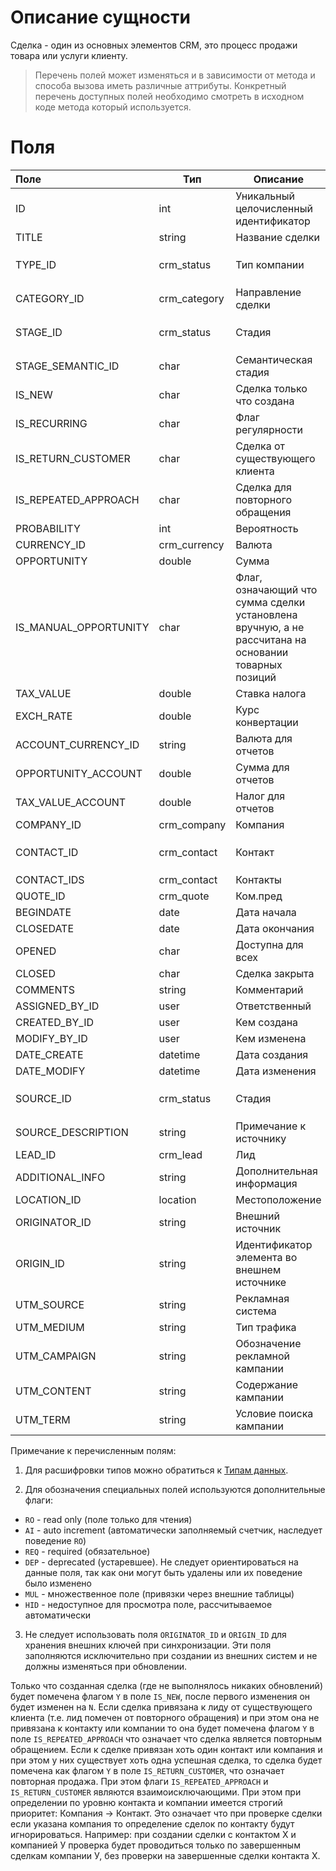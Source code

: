 # Описание сущности

Сделка - один из основных элементов CRM, это процесс продажи товара или услуги клиенту.

>Перечень полей может изменяться и в зависимости от метода и способа вызова иметь различные аттрибуты. Конкретный перечень доступных полей необходимо смотреть в исходном коде метода который используется.

# Поля

| Поле | Тип |     Описание                                    | Примечание |
| :--- | --- | ----------------------------------------------- | ---------- |
| ID   | int | Уникальный целочисленный идентификатор     | ``AI``, ``RO`` |
| TITLE | string | Название сделки |``REQ``|
| TYPE_ID | crm_status | Тип компании | Код справочника: `DEAL_TYPE` |
| CATEGORY_ID | crm_category | Направление сделки | |
| STAGE_ID | crm_status | Стадия | Код справочника: `DEAL_STAGE` |
| STAGE_SEMANTIC_ID | char | Семантическая стадия | ``RO`` |
| IS_NEW | char | Сделка только что создана | ``RO`` |
| IS_RECURRING | char | Флаг регулярности | Y/N |
| IS_RETURN_CUSTOMER | char | Сделка от существующего клиента | Y/N |
| IS_REPEATED_APPROACH | char | Сделка для повторного обращения | Y/N |
| PROBABILITY | int | Вероятность | |
| CURRENCY_ID | crm_currency | Валюта | |
| OPPORTUNITY | double | Сумма | |
| IS_MANUAL_OPPORTUNITY | char | Флаг, означающий что сумма сделки установлена вручную, а не рассчитана на основании товарных позиций | Y/N |
| TAX_VALUE | double | Ставка налога | |
| EXCH_RATE | double | Курс конвертации | ``RO`` |
| ACCOUNT_CURRENCY_ID | string | Валюта для отчетов | ``RO`` |
| OPPORTUNITY_ACCOUNT | double | Сумма для отчетов | ``RO`` |
| TAX_VALUE_ACCOUNT | double | Налог для отчетов | ``RO`` |
| COMPANY_ID | crm_company | Компания |  |
| CONTACT_ID | crm_contact | Контакт | ``DEP``, используйте `CONTACT_IDS` |
| CONTACT_IDS | crm_contact | Контакты | ``MUL`` |
| QUOTE_ID | crm_quote | Ком.пред | ``RO`` |
| BEGINDATE | date | Дата начала | |
| CLOSEDATE | date | Дата окончания | |
| OPENED | char | Доступна для всех | Y/N |
| CLOSED | char | Сделка закрыта | Y/N |
| COMMENTS | string | Комментарий | |
| ASSIGNED_BY_ID | user | Ответственный | |
| CREATED_BY_ID | user | Кем создана | ``RO`` |
| MODIFY_BY_ID | user | Кем изменена | ``RO`` |
| DATE_CREATE | datetime | Дата создания | ``RO`` |
| DATE_MODIFY | datetime | Дата изменения | ``RO`` |
| SOURCE_ID | crm_status | Стадия | Код справочника: `SOURCE` |
| SOURCE_DESCRIPTION | string | Примечание к источнику | |
| LEAD_ID | crm_lead | Лид | ``RO`` |
| ADDITIONAL_INFO | string | Дополнительная информация |  |
| LOCATION_ID | location | Местоположение |  |
| ORIGINATOR_ID | string | Внешний источник |  |
| ORIGIN_ID | string | Идентификатор элемента во внешнем источнике |  |
| UTM_SOURCE | string | Рекламная система |  |
| UTM_MEDIUM | string | Тип трафика |  |
| UTM_CAMPAIGN | string | Обозначение рекламной кампании |  |
| UTM_CONTENT | string | Содержание кампании |  |
| UTM_TERM | string | Условие поиска кампании |  |


Примечание к перечисленным полям: 
1. Для расшифровки типов можно обратиться к [Типам данных](../Словари/Типы_данных).
    
2. Для обозначения специальных полей используются дополнительные флаги:
* ``RO`` - read only (поле только для чтения)
* ``AI`` - auto increment (автоматически заполняемый счетчик, наследует поведение ``RO``)
* ``REQ`` - required (обязательное)
* ``DEP`` - deprecated (устаревшее). Не следует ориентироваться на данные поля, так как они могут быть удалены или их поведение было изменено
* ``MUL`` - множественное поле (привязки через внешние таблицы)
* ``HID`` - недоступное для просмотра поле, рассчитываемое автоматически

3. Не следует использовать поля `ORIGINATOR_ID` и `ORIGIN_ID` для хранения внешних ключей при синхронизации. Эти поля заполняются исключительно при создании из внешних систем и не должны изменяться при обновлении.



Только что созданная сделка (где не выполнялось никаких обновлений) будет помечена флагом `Y` в поле `IS_NEW`, после первого изменения он будет изменен на `N`.
Если сделка привязана к лиду от существующего клиента (т.е. лид помечен от повторного обращения) и при этом она не привязана к контакту или компании то она будет помечена флагом `Y` в поле `IS_REPEATED_APPROACH` что означает что сделка является повторным обращением.
Если к сделке привязан хоть один контакт или компания и при этом у них существует хоть одна успешная сделка, то сделка будет помечена как флагом `Y` в поле `IS_RETURN_CUSTOMER`, что означает повторная продажа.
При этом флаги `IS_REPEATED_APPROACH` и `IS_RETURN_CUSTOMER` являются взаимоисключающими.
При этом при определении по уровню контакта и компании имеется строгий приоритет: Компания -> Контакт. Это означает что при проверке сделки если указана компания то определение сделок по контакту будут игнорироваться. Например: при создании сделки с контактом Х и компанией У проверка будет проводиться только по завершенным сделкам компании У, без проверки на завершенные сделки контакта Х.